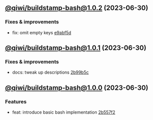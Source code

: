 ## [@qiwi/buildstamp-bash@1.0.2](https://github.com/qiwi/buildstamp/compare/2023.6.30-qiwi.buildstamp-bash.1.0.1-f0...2023.6.30-qiwi.buildstamp-bash.1.0.2-f0) (2023-06-30)

### Fixes & improvements
* fix: omit empty keys [e9abf5d](https://github.com/qiwi/buildstamp/commit/e9abf5d664d93b589f85e66e9cf4e83cf80f8771)

## [@qiwi/buildstamp-bash@1.0.1](https://github.com/qiwi/buildstamp/compare/2023.6.30-qiwi.buildstamp-bash.1.0.0-f0...2023.6.30-qiwi.buildstamp-bash.1.0.1-f0) (2023-06-30)

### Fixes & improvements
* docs: tweak up descriptions [2b99b5c](https://github.com/qiwi/buildstamp/commit/2b99b5c8e07fab4de74c226d089540d6164cadb1)

## [@qiwi/buildstamp-bash@1.0.0](https://github.com/qiwi/buildstamp/compare/undefined...2023.6.30-qiwi.buildstamp-bash.1.0.0-f0) (2023-06-30)

### Features
* feat: introduce basic bash implementation [2b557f2](https://github.com/qiwi/buildstamp/commit/2b557f2e6d4391cb9b97786311b9a24a19723562)
